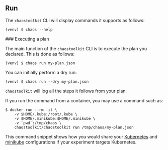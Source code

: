 ## Run

The `chaostoolkit` CLI will display commands it supports as follows:

```
(venv) $ chaos --help
```

### Executing a plan

The main function of the `chaostoolkit` CLI is to execute the plan you
declared. This is done as follows:

```
(venv) $ chaos run my-plan.json
```

You can initially perform a dry run:

```
(venv) $ chaos run --dry my-plan.json
```

`chaostoolkit` will log all the steps it follows from your plan.

If you run the command from a container, you may use a command such as:

```
$ docker run --rm -it \
    -v $HOME/.kube:/root/.kube \
    -v $HOME/.minikube:$HOME/.minikube \
    -v `pwd`:/tmp/chaos \
    chaostoolkit/chaostoolkit run /tmp/chaos/my-plan.json
```

This command snippet shows how you would share your [Kubernetes][kube]
 and [minikube][] configurations if your experiment targets Kubernetes.

[kube]: https://kubernetes.io/
[minikube]: https://github.com/kubernetes/minikube
